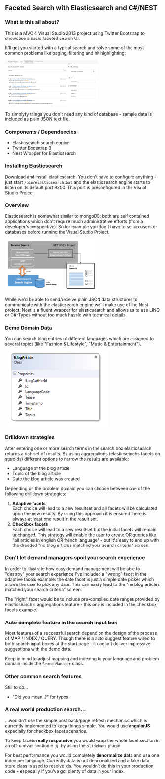 <h2>Faceted Search with Elasticsearch and C#/NEST</h2>

<h3>What is this all about?</h3>

<p>This is a MVC 4 Visual Studio 2013 project using Twitter Bootstrap to showcase a basic faceted search UI.</p>

<p>It'll get you started with a typical search and solve some of the most common problems like paging, filtering and hit highlighting:</p>

<img src="https://raw.githubusercontent.com/BulloRosso/faceted-search/master/FacetedSearch/Content/img/sampleSearch.PNG" style="width:300px" />

To simplyfy things you don't need any kind of database - sample data is included as plain JSON text file.

<h3>Components / Dependencies</h3>
<ul>
<li>Elasticsearch search engine</li>
<li>Twitter Bootstrap 3</li>
<li>Nest Wrapper for Elasticsearch</li>

</ul>

<h3>Installing Elasticsearch</h3>

<a href="http://www.elasticsearch.org/download/">Download</a> and install elasticsearch. You don't have to configure anything - just start <code>/bin/elasticsearch.bat</code> and the elasticsearch engine starts to listen on its default port 9200. This port is preconfigured in the Visual Studio Project.

<h3>Overview</h3>

Elasticsearch is somewhat similar to mongoDB: both are self contained applications which don't require much administrative efforts (from a developer's perspective). So for example you don't have to set up users or databases before running the Visual Studio Project.

<img src="https://raw.githubusercontent.com/BulloRosso/faceted-search/master/FacetedSearch/Content/img/overview.PNG" style="width:300px" />

While we'd be able to send/receive plain JSON data structures to communicate with the elasticsearch engine we'll make use of the Nest project: Nest is a fluent wrapper for elasticsearch and allows us to use LINQ or C#-Types without too much hassle with technical details.

<h3>Demo Domain Data</h3>

You can search blog entries of different languages which are assigned to several topics (like "Fashion &amp; Lifestyle", "Music &amp; Entertainment").

<img src="https://raw.githubusercontent.com/BulloRosso/faceted-search/master/FacetedSearch/Content/img/BlogArticleClass.PNG"  />

<h3>Drilldown strategies</h3>

After entering one or more search terms in the search box elasticsearch returns a rich set of results. By using aggregations (elasticsearchs facets on steroids) different options to narrow the results are available:

<ul>
   <li>Language of the blog article</li>
   <li>Topic of the blog article</li>
   <li>Date the blog article was created</li>
</ul>

Depending on the problem domain you can choose between one of the following drilldown strategies:

<ol>
    <li><strong>Adaptive facets</strong><br/>
    Each choice will lead to a new resultset and all facets will be calculated upon the new results. By using this
    approach it is ensured there is always at least one result in the result set. 
    </li>
   <li><strong>Checkbox facets</strong><br/>
Each choice will lead to a new resultset but the initial facets will remain unchanged. This strategy will enable
the user to create OR queries like "all articles in english OR french language" - but it's easy to end up with the
dreaded "no blog articles matched your search criteria" screen.
</li>
</ol>

<h3>Don't let demand managers spoil your search experience</h3>

In order to illustrate how easy demand management will be able to "destroy" your search experience I've included a "wrong" facet in the adaptive facets example: the date facet is just a simple date picker which allows the user to pick any date. This can easily lead to the "no blog articles matched your search criteria" screen.

The "right" facet would be to include pre-compiled date ranges provided by elasticsearch's aggregations feature - this one is included in the checkbox facets example.

<h3>Auto complete feature in the search input box</h3>

Most features of a successful search depend on the design of the process of MAP / INDEX / QUERY. Though there
is a auto suggest feature wired to both search input boxes at the start page - it doesn't deliver impressive
suggestions with the demo data.

Keep in mind to adjust mapping and indexing to your language and problem domain inside the <code>SearchManager</code> class.

<h3>Other common search features</h3>

Still to do...

<ul>
   <li>"Did you mean..?" for typos</li>
  
</ul>

<h3>A real world production search...</h3>

...wouldn't use the simple post back/page refresh mechanics which is currently implemented to keep things simple. You would use <strong>angularJS</strong> expecially for checkbox facet scenarios.

To keep facets <strong>really responsive</strong> you would wrap the whole facet section in an off-canvas section e. g. by using the <code>slidebars</code> plugin.

For best performance you would completely <strong>denormalize data</strong> and use one index per language. Currently data is not denormalized and a fake data store class is used to resolve ids. You wouldn't do this in your production code - especially if you've got plenty of data in your index.
